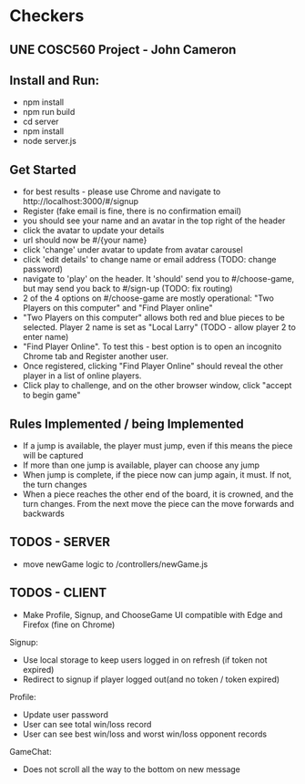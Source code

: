 # Checkers
## UNE COSC560 Project - John Cameron


## Install and Run:
* npm install
* npm run build
* cd server
* npm install
* node server.js


## Get Started
* for best results - please use Chrome and navigate to http://localhost:3000/#/signup
* Register (fake email is fine, there is no confirmation email)
* you should see your name and an avatar in the top right of the header
* click the avatar to update your details
* url should now be #/{your name}
* click 'change' under avatar to update from avatar carousel
* click 'edit details' to change name or email address (TODO: change password)
* navigate to 'play' on the header. It 'should' send you to #/choose-game, but may send you back to #/sign-up (TODO: fix routing)
* 2 of the 4 options on #/choose-game are mostly operational: "Two Players on this computer" and "Find Player online"
* "Two Players on this computer" allows both red and blue pieces to be selected. Player 2 name is set as "Local Larry" (TODO - allow player 2 to enter name)
* "Find Player Online". To test this - best option is to open an incognito Chrome tab and Register another user.
* Once registered, clicking "Find Player Online" should reveal the other player in a list of online players.
* Click play to challenge, and on the other browser window, click "accept to begin game"

## Rules Implemented / being Implemented
* If a jump is available, the player must jump, even if this means the piece will be captured
* If more than one jump is available, player can choose any jump
* When jump is complete, if the piece now can jump again, it must. If not, the turn changes
* When a piece reaches the other end of the board, it is crowned, and the turn changes. From the next move the piece can the move forwards and backwards

## TODOS - SERVER
* move newGame logic to /controllers/newGame.js


## TODOS - CLIENT
* Make Profile, Signup, and ChooseGame UI compatible with Edge and Firefox (fine on Chrome)

Signup: 
* Use local storage to keep users logged in on refresh (if token not expired)
* Redirect to signup if player logged out(and no token / token expired)

Profile: 
* Update user password
* User can see total win/loss record
* User can see best win/loss and worst win/loss opponent records

GameChat: 
* Does not scroll all the way to the bottom on new message



